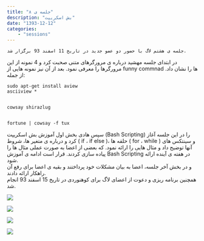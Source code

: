 ```yaml
---
title: "جلسه ی ۸"
description: "بش اسکریپت"
date: "1393-12-12"
categories:
    - "sessions"
---
```

    جلسه ی هشتم لاگ با حضور دو عضو جدید در تاریخ 11 اسفند 93 برگزار شد.  
در ابتدای جلسه مهشید درباره ی مرورگرهای متنی صحبت کرد و 4 نمونه از این
مرورگرها را معرفی نمود. بعد از آن نیز نمونه هایی از funny commnad ها را نشان
داد. از جمله:



    sudo apt-get install aview
    asciiview *


    cowsay shirazlug


    fortune | cowsay -f tux

سپس هادی بخش اول آموزش بش اسکریپت (Bash Scripting) را در این جلسه آغاز کرد و
درباره ی متغیر ها، شروط ( if ، if else )، حلقه ها ( for ، while ) و سینتکس های
آنها توضیح داد و مثال هایی را ارائه نمود. که بعضی از اعضا به صورت عملی مثال ها
را پیاده سازی کردند. قرار است ادامه ی آموزش Bash Scripting در هفته ی آینده
ارائه شود.  
و در بخش آخر جلسه، اعضا به بیان مشکلات خود پرداختند و بقیه ی اعضا برای رفع آن
راهکار ارائه دادند.  
همچنین برنامه ریزی و دعوت از اعضای لاگ برای کوهنوردی در تاریخ 15 اسفند 93
انجام شد.

[![](../../img/6cd3006e-fdbb-11e6-86dd-a088b4d860141488289210.7858462.jpg)](img/6cd3006e-fdbb-11e6-86dd-a088b4d860141488289210.7858462.jpg)

[![](../../img/6cd30398-fdbb-11e6-86dd-a088b4d860141488289210.7859097.jpg)](img/6cd30398-fdbb-11e6-86dd-a088b4d860141488289210.7859097.jpg)

[![](../../img/6cd305b4-fdbb-11e6-86dd-a088b4d860141488289210.7859602.jpg)](img/6cd305b4-fdbb-11e6-86dd-a088b4d860141488289210.7859602.jpg)



[![](../../img/6cd30816-fdbb-11e6-86dd-a088b4d860141488289210.786031.jpg)](img/6cd30816-fdbb-11e6-86dd-a088b4d860141488289210.786031.jpg)

